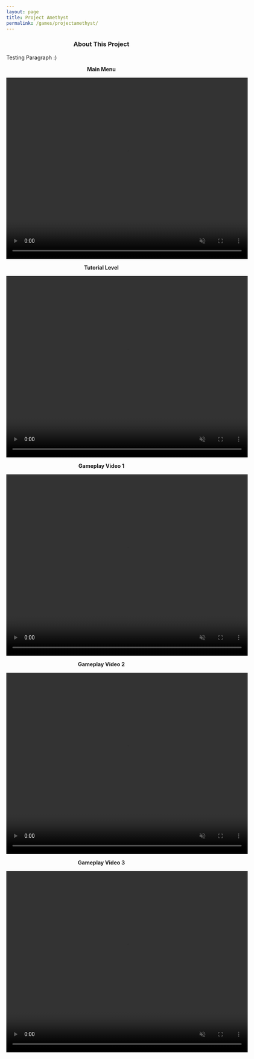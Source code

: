 ```yaml
---
layout: page
title: Project Amethyst
permalink: /games/projectamethyst/
---
```


<h3 style="text-align: center;">About This Project</h3>

<p>Testing Paragraph :)</p>

<p style="font-weight: bold; text-align: center;">Main Menu</p>

<video width="640" height="480" style="display: block; margin: 0 auto;" loop autoplay muted>
  <source src="/assets/videos/projectamethyst/pa_menu.mp4" type="video/mp4">
  Your browser does not support the video tag.
</video>

<p style="font-weight: bold; text-align: center;">Tutorial Level</p>

<video width="640" height="480" style="display: block; margin: 0 auto;" loop autoplay muted>
  <source src="/assets/videos/projectamethyst/pa_tutorial.mp4" type="video/mp4">
  Your browser does not support the video tag.
</video>

<p style="font-weight: bold; text-align: center;">Gameplay Video 1</p>

<video width="640" height="480" style="display: block; margin: 0 auto;" loop autoplay muted>
  <source src="/assets/videos/projectamethyst/pa_pistol1.mp4" type="video/mp4">
  Your browser does not support the video tag.
</video>

<p style="font-weight: bold; text-align: center;">Gameplay Video 2</p>

<video width="640" height="480" style="display: block; margin: 0 auto;" loop autoplay muted>
  <source src="/assets/videos/projectamethyst/pa_pistol2.mp4" type="video/mp4">
  Your browser does not support the video tag.
</video>

<p style="font-weight: bold; text-align: center;">Gameplay Video 3</p>

<video width="640" height="480" style="display: block; margin: 0 auto;" loop autoplay muted>
  <source src="/assets/videos/projectamethyst/pa_m4.mp4" type="video/mp4">
  Your browser does not support the video tag.
</video>
